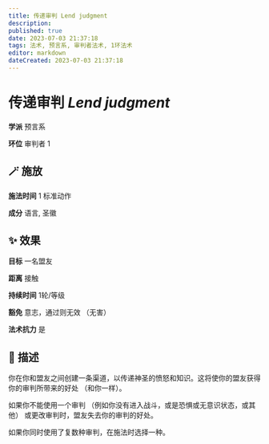 ```yaml
---
title: 传递审判 Lend judgment
description: 
published: true
date: 2023-07-03 21:37:18
tags: 法术, 预言系, 审判者法术, 1环法术
editor: markdown
dateCreated: 2023-07-03 21:37:18
---
```


# **传递审判** *Lend judgment*

**学派** 预言系 

**环位** 审判者 1

## 🪄 施放

**施法时间** 1 标准动作

**成分** 语言, 圣徽

## ✨ 效果 

**目标** 一名盟友 

**距离** 接触  

**持续时间** 1轮/等级 

**豁免** 意志，通过则无效 （无害）

**法术抗力** 是

## 📖 描述

你在你和盟友之间创建一条渠道，以传递神圣的愤怒和知识。这将使你的盟友获得你的审判所带来的好处 （和你一样）。

如果你不能使用一个审判 （例如你没有进入战斗，或是恐惧或无意识状态，或其他） 或更改审判时，盟友失去你的审判的好处。

如果你同时使用了复数种审判，在施法时选择一种。
    